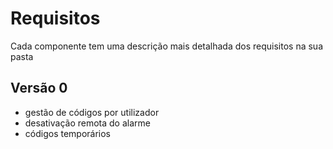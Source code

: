 # Requisitos

Cada componente tem uma descrição mais detalhada dos requisitos na sua pasta

## Versão 0

* gestão de códigos por utilizador
* desativação remota do alarme
* códigos temporários
